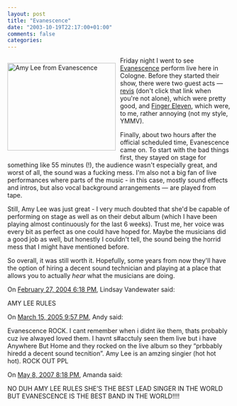 ```yaml
---
layout: post
title: "Evanescence"
date: "2003-10-19T22:17:00+01:00"
comments: false
categories: 
---
```


<p style="float: left; margin-right: 10px"><a href="http://www.evanescence.com/"><img src="/blog/st/archives/evanescence_pic5.jpg" border="0" height="197" alt="Amy Lee from Evanescence" width="244" />
</a></p>
<p>Friday night I went to see <a href="http://www.evanescence.com/">Evanescence</a> perform live here in Cologne. Before they started their show, there were two guest acts &mdash; <a href="http://www.revismusic.com/">revis</a> (don't click that link when you're not alone), which were pretty good, and <a href="http://www.fingereleven.com/home.html">Finger Eleven</a>, which were, to me, rather annoying (not my style, YMMV). </p>
<p>Finally, about two hours after the official scheduled time, Evanescence came on. To start with the bad things first, they stayed on stage for something like 55 minutes (!), the audience wasn't especially great, and worst of all, the sound was a fucking mess. I'm also not a big fan of live performances where parts of the music - in this case, mostly sound effects and intros, but also vocal background arrangements &mdash; are played from tape.</p>
<p>Still, Amy Lee was just great - I very much doubted that she'd be capable of performing on stage as well as on their debut album (which I have been playing almost continuously for the last 6 weeks). Trust me, her voice was every bit as perfect as one could have hoped for. Maybe the musicians did a good job as well, but honestly I couldn't tell, the sound being the horrid mess that I might have mentioned before.</p>
<p>So overall, it was still worth it. Hopefully, some years from now they'll have the option of hiring a decent sound technician and playing at a place that allows you to actually <em>hear</em> what the musicians are doing.</p>
<section class="comments">

<div class="comment" id="comment-82">
On <a href="#comment-82" title="Permalink to this comment">February 27, 2004  6:18 PM</a>, Lindsay Vandewater
said:
<p>AMY LEE RULES</p>


<div class="comment" id="comment-83">
On <a href="#comment-83" title="Permalink to this comment">March 15, 2005  9:57 PM</a>, Andy
said:
<p>Evanescence ROCK. I cant remember when i didnt ike them, thats probably cuz ive alwayed loved them. I havnt s#acctuly seen them live but i have Anywhere But Home and they rocked on the live album so they &#8220;prbbably hiredd a decent sound tecnition&#8221;. Amy Lee is an amzing singier (hot hot hot). ROCK OUT PPL</p>


<div class="comment" id="comment-84">
On <a href="#comment-84" title="Permalink to this comment">May  8, 2007  8:18 PM</a>, Amanda
said:
<p>NO DUH AMY LEE RULES SHE&#8217;S THE BEST LEAD SINGER IN THE WORLD BUT EVANESCENCE IS THE BEST BAND IN THE WORLD!!!!</p>


</section>

